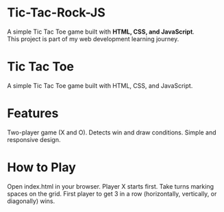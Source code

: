 # Tic-Tac-Rock-JS

A simple Tic Tac Toe game built with **HTML, CSS, and JavaScript**.  
This project is part of my web development learning journey. 

# Tic Tac Toe 

A simple Tic Tac Toe game built with HTML, CSS, and JavaScript.

# Features

Two-player game (X and O).
Detects win and draw conditions.
Simple and responsive design.

# How to Play

Open index.html in your browser.
Player X starts first.
Take turns marking spaces on the grid.
First player to get 3 in a row (horizontally, vertically, or diagonally) wins.

